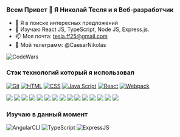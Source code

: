 ### Всем Привет 👋 Я Николай Тесля и я Веб-разработчик
- 🔭 Я в поиске интересных предложений
- 🌱 Изучаю React JS, TypeScript, Node JS, Express.js.
- 📫 Моя почта: tesla.ff25@gmail.com
- 🤔 Мой телеграмм: @CaesarNikolas


![CodeWars](https://www.codewars.com/users/caesartesla/badges/large)



### Стэк технологий который я использовал
[![Git](https://shields.io/badge/-Git-f0efe7?logo=git&style=for-the-badge)](https://git-scm.com/)
[![HTML](https://shields.io/badge/-HTML5-E34F26?logo=html5&style=for-the-badge&logoColor=fff)](https://html5book.ru/html-html5/)
[![CSS](https://shields.io/badge/-CSS3-1572B6?logo=css3&style=for-the-badge&logoColor=fff)](https://html5book.ru/osnovy-css/)
[![Java Script](https://shields.io/badge/-Java_Script-F7DF1E?logo=javascript&style=for-the-badge&logoColor=222)](https://learn.javascript.ru/)
[![React](https://shields.io/badge/-React-282c34?logo=react&style=for-the-badge)](https://reactjs.org/)
[![Webpack](https://shields.io/badge/-Webpack-2b3a42?logo=webpack&style=for-the-badge)](https://webpack.js.org/)


![](https://img.shields.io/badge/Code-Angular-informational?style=flat&logo=angular&logoColor=white&color=FF8D3F)
![](https://img.shields.io/badge/Code-Ionic-informational?style=flat&logo=ionic&logoColor=white&color=FF8D3F)
![](https://img.shields.io/badge/Code-React-informational?style=flat&logo=react&logoColor=white&color=FF8D3F)
![](https://img.shields.io/badge/Code-Redux-informational?style=flat&logo=Redux&logoColor=white&color=FF8D3F)
![](https://img.shields.io/badge/Code-Gatsby-informational?style=flat&logo=gatsby&logoColor=white&color=FF8D3F)
![](https://img.shields.io/badge/Code-JavaScript-informational?style=flat&logo=JavaScript&logoColor=white&color=FF8D3F)
![](https://img.shields.io/badge/Code-TypeScript-informational?style=flat&logo=TypeScript&logoColor=white&color=FF8D3F)
![](https://img.shields.io/badge/Code-GreenSock-informational?style=flat&logo=GreenSock&logoColor=white&color=FF8D3F)
![](https://img.shields.io/badge/Code-Java-informational?style=flat&logo=Java&logoColor=white&color=FF8D3F)
![](https://img.shields.io/badge/Code-SpringBoot-informational?style=flat&logo=Spring&logoColor=white&color=FF8D3F)
![](https://img.shields.io/badge/Code-CSharp-informational?style=flat&logo=c-sharp&logoColor=white&color=FF8D3F)
![](https://img.shields.io/badge/Code-.NET-informational?style=flat&logo=.net&logoColor=white&color=FF8D3F)
![](https://img.shields.io/badge/Code-SwiftUI-informational?style=flat&logo=swift&logoColor=white&color=FF8D3F)
![](https://img.shields.io/badge/Code-MongoDB-informational?style=flat&logo=MongoDB&logoColor=white&color=FF8D3F)
![](https://img.shields.io/badge/Code-MySQL-informational?style=flat&logo=MySQL&logoColor=white&color=FF8D3F)


### Изучаю в данный момент
![AngularCLI](https://img.shields.io/badge/JS-ANGULAR-blue)
![TypeScript](https://img.shields.io/badge/TS-TypeScript-yellowgreen)
![ExpressJS](https://img.shields.io/badge/JS-Express.js-red)

<!--
**IvanSosnovich/IvanSosnovich** is a ✨ _special_ ✨ repository because its `README.md` (this file) appears on your GitHub profile.
[![Node](https://shields.io/badge/-Node-333?logo=node.js&style=for-the-badge)](https://nodejs.org/en/)
[![MongoDB](https://shields.io/badge/-MongoDB-f9fbfa?logo=MongoDB&style=for-the-badge)](https://www.mongodb.com/)

Here are some ideas to get you started:

- 🔭 I’m currently working on ...
- 🌱 I’m currently learning ...
- 👯 I’m looking to collaborate on ...
- 🤔 I’m looking for help with ...
- 💬 Ask me about ...
- 📫 How to reach me: ...
- 😄 Pronouns: ...
- ⚡ Fun fact: ...
-->

